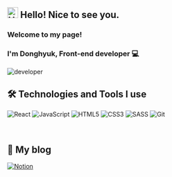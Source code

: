 <h2><img alt="Hello" src="https://user-images.githubusercontent.com/91944649/167241515-2f3d6610-255d-4e49-89d0-5bcee48859a9.gif" width="25" height="25"> Hello! Nice to see you. </h2>


<h3>Welcome to my page!</h3>
<h3>I'm Donghyuk, Front-end developer 💻</h3>

<img alt="developer" src="https://noticon-static.tammolo.com/dgggcrkxq/image/upload/v1646919223/noticon/yv2679vxi8vusyvngyyv.png" />
  
  
<h2>🛠 Technologies and Tools I use</h2>

![React](https://img.shields.io/badge/React-20232A?style=for-the-badge&logo=react&logoColor=61DAFB)
![JavaScript](https://img.shields.io/badge/JavaScript-F7DF1E?style=for-the-badge&logo=javascript&logoColor=black)
![HTML5](https://img.shields.io/badge/HTML5-E34F26?style=for-the-badge&logo=html5&logoColor=white)
![CSS3](https://img.shields.io/badge/CSS3-1572B6?style=for-the-badge&logo=css3&logoColor=white)
![SASS](https://img.shields.io/badge/Sass-CC6699?style=for-the-badge&logo=sass&logoColor=white)
![Git](	https://img.shields.io/badge/GIT-E44C30?style=for-the-badge&logo=git&logoColor=white)
  
</br>

<h2>📔 My blog</h2>

<a href="https://www.notion.so/Doyu-01b5304c18ec49969140fe4021c768f1">![Notion](https://img.shields.io/badge/Notion-000000?style=for-the-badge&logo=notion&logoColor=white)</a>
<!--
**YUDONGHYUK/YUDONGHYUK** is a ✨ _special_ ✨ repository because its `README.md` (this file) appears on your GitHub profile.

Here are some ideas to get you started:

- 🔭 I’m currently working on ...
- 🌱 I’m currently learning ...
- 👯 I’m looking to collaborate on ...
- 🤔 I’m looking for help with ...
- 💬 Ask me about ...
- 📫 How to reach me: ...
- 😄 Pronouns: ...
- ⚡ Fun fact: ...
-->

